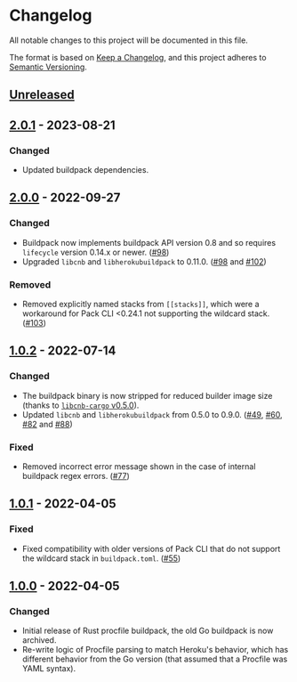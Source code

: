 # Changelog

All notable changes to this project will be documented in this file.

The format is based on [Keep a Changelog](https://keepachangelog.com/en/1.1.0/),
and this project adheres to [Semantic Versioning](https://semver.org/spec/v2.0.0.html).

## [Unreleased]

## [2.0.1] - 2023-08-21

### Changed

- Updated buildpack dependencies.

## [2.0.0] - 2022-09-27

### Changed

- Buildpack now implements buildpack API version 0.8 and so requires `lifecycle` version 0.14.x or newer. ([#98](https://github.com/heroku/procfile-cnb/pull/98))
- Upgraded `libcnb` and `libherokubuildpack` to 0.11.0. ([#98](https://github.com/heroku/procfile-cnb/pull/98) and [#102](https://github.com/heroku/procfile-cnb/pull/102))

### Removed

- Removed explicitly named stacks from `[[stacks]]`, which were a workaround for Pack CLI <0.24.1 not supporting the wildcard stack. ([#103](https://github.com/heroku/procfile-cnb/pull/103))

## [1.0.2] - 2022-07-14

### Changed

- The buildpack binary is now stripped for reduced builder image size (thanks to [`libcnb-cargo` v0.5.0](https://github.com/heroku/libcnb.rs/releases/tag/libcnb-cargo%2Fv0.5.0)).
- Updated `libcnb` and `libherokubuildpack` from 0.5.0 to 0.9.0. ([#49](https://github.com/heroku/procfile-cnb/pull/49), [#60](https://github.com/heroku/procfile-cnb/pull/60), [#82](https://github.com/heroku/procfile-cnb/pull/82) and [#88](https://github.com/heroku/procfile-cnb/pull/88))

### Fixed

- Removed incorrect error message shown in the case of internal buildpack regex errors. ([#77](https://github.com/heroku/procfile-cnb/pull/77))

## [1.0.1] - 2022-04-05

### Fixed

- Fixed compatibility with older versions of Pack CLI that do not support the wildcard stack in `buildpack.toml`. ([#55](https://github.com/heroku/procfile-cnb/pull/55))

## [1.0.0] - 2022-04-05

### Changed

- Initial release of Rust procfile buildpack, the old Go buildpack is now archived.
- Re-write logic of Procfile parsing to match Heroku's behavior, which has different behavior from the Go version (that assumed that a Procfile was YAML syntax).

[unreleased]: https://github.com/heroku/procfile-cnb/compare/v2.0.1...HEAD
[2.0.1]: https://github.com/heroku/procfile-cnb/compare/v2.0.0...v2.0.1
[2.0.0]: https://github.com/heroku/procfile-cnb/compare/v1.0.2...v2.0.0
[1.0.2]: https://github.com/heroku/procfile-cnb/compare/v1.0.1...v1.0.2
[1.0.1]: https://github.com/heroku/procfile-cnb/compare/v1.0.0...v1.0.1
[1.0.0]: https://github.com/heroku/procfile-cnb/releases/tag/v1.0.0

